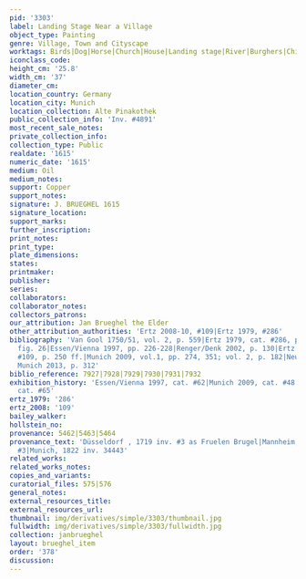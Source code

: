```yaml
---
pid: '3303'
label: Landing Stage Near a Village
object_type: Painting
genre: Village, Town and Cityscape
worktags: Birds|Dog|Horse|Church|House|Landing stage|River|Burghers|Children|Fishermen|Boat|Wagon
iconclass_code:
height_cm: '25.8'
width_cm: '37'
diameter_cm:
location_country: Germany
location_city: Munich
location_collection: Alte Pinakothek
public_collection_info: 'Inv. #4891'
most_recent_sale_notes:
private_collection_info:
collection_type: Public
realdate: '1615'
numeric_date: '1615'
medium: Oil
medium_notes:
support: Copper
support_notes:
signature: J. BRUEGHEL 1615
signature_location:
support_marks:
further_inscription:
print_notes:
print_type:
plate_dimensions:
states:
printmaker:
publisher:
series:
collaborators:
collaborator_notes:
collectors_patrons:
our_attribution: Jan Brueghel the Elder
other_attribution_authorities: 'Ertz 2008-10, #109|Ertz 1979, #286'
bibliography: 'Van Gool 1750/51, vol. 2, p. 559|Ertz 1979, cat. #286, pp. 56, 605;
  fig. 26|Essen/Vienna 1997, pp. 226-228|Renger/Denk 2002, p. 130|Ertz 2008-10, cat.
  #109, p. 250 ff.|Munich 2009, vol.1, pp. 274, 351; vol. 2, p. 182|Neumeister in
  Munich 2013, p. 312'
biblio_reference: 7927|7928|7929|7930|7931|7932
exhibition_history: 'Essen/Vienna 1997, cat. #62|Munich 2009, cat. #48|Munich 2013,
  cat. #65'
ertz_1979: '286'
ertz_2008: '109'
bailey_walker:
hollstein_no:
provenance: 5462|5463|5464
provenance_text: 'Düsseldorf , 1719 inv. #3 as Fruelen Brugel|Mannheim, 1730 inv.
  #3|Munich, 1822 inv. 34443'
related_works:
related_works_notes:
copies_and_variants:
curatorial_files: 575|576
general_notes:
external_resources_title:
external_resources_url:
thumbnail: img/derivatives/simple/3303/thumbnail.jpg
fullwidth: img/derivatives/simple/3303/fullwidth.jpg
collection: janbrueghel
layout: brueghel_item
order: '378'
discussion:
---
```

